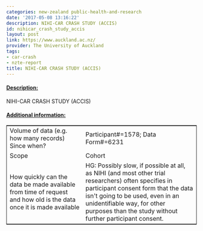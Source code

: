 ```yaml
---
categories: new-zealand public-health-and-research
date: '2017-05-08 13:16:22'
description: NIHI-CAR CRASH STUDY (ACCIS)
id: nihicar_crash_study_accis
layout: post
link: https://www.auckland.ac.nz/
provider: The University of Auckland
tags:
- car-crash
- nzte-report
title: NIHI-CAR CRASH STUDY (ACCIS)
---
```



 <h4> <u>Description:</u> </h4>
NIHI-CAR CRASH STUDY (ACCIS)
 <h4> <u>Additional information:</u> </h4>
 <table style="border: 1px solid">
 <tr> <td width="40%">Volume of data (e.g. how many records)
Since when?</td> <td>Participant#=1578; Data Form#=6231</td> </tr>
 <tr> <td width="40%">Scope</td> <td>Cohort</td> </tr>
 <tr> <td width="40%">How quickly can the data be made available from time of request and how old is the data once it is made available</td> <td>HG: Possibly slow, if possible at all, as NIHI (and most other trial researchers) often specifies in participant consent form that the data isn't going to be used, even in an unidentifiable way, for other purposes than the study without further participant consent.</td> </tr>
 </table>